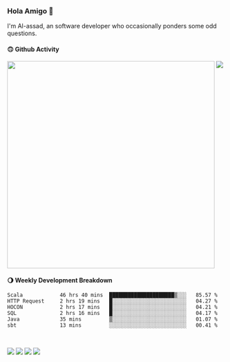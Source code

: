 ### Hola Amigo 🤣   

I'm Al-assad, an software developer who occasionally ponders some odd questions.  
 
#### 🙃 Github Activity 
<div>
  <img src="https://github-readme-stats.vercel.app/api?username=al-assad&show_icons=true" align="top" style="display: inline-block;" width="480"/>
  <img src="https://github-readme-stats.vercel.app/api/top-langs/?username=al-assad&hide=css,html&langs_count=8&layout=compact" align="top" style="display: inline-block;"/>
</div>

#### 🌖 Weekly Development Breakdown
<!--START_SECTION:waka-->

```text
Scala            46 hrs 40 mins  █████████████████████▒░░░   85.57 %
HTTP Request     2 hrs 19 mins   █░░░░░░░░░░░░░░░░░░░░░░░░   04.27 %
HOCON            2 hrs 17 mins   █░░░░░░░░░░░░░░░░░░░░░░░░   04.21 %
SQL              2 hrs 16 mins   █░░░░░░░░░░░░░░░░░░░░░░░░   04.17 %
Java             35 mins         ▒░░░░░░░░░░░░░░░░░░░░░░░░   01.07 %
sbt              13 mins         ░░░░░░░░░░░░░░░░░░░░░░░░░   00.41 %
```

<!--END_SECTION:waka-->

<br>

<a href="https://twitter.com/Alassad_dev"><img src="https://img.shields.io/badge/Twitter-@Alassad__dev-blue?style=flat&logo=twitter" /></a>
<a href="https://t.me/alassad_dev"><img src="https://img.shields.io/badge/Telegram-@alassad__dev-orange?style=flat&logo=telegram" /></a>
<a href="https://assad.notion.site"><img src="https://img.shields.io/badge/Notion-Al--assad's_Blog-red?style=flat&logo=notion" /></a>
<a href="https://assad.notion.site/Notes-0dbfb98e35034fd5ba4a21cea8006145"><img src="https://img.shields.io/badge/Notion-Al--assad's_Note-yellow?style=flat&logo=notion" /></a>


